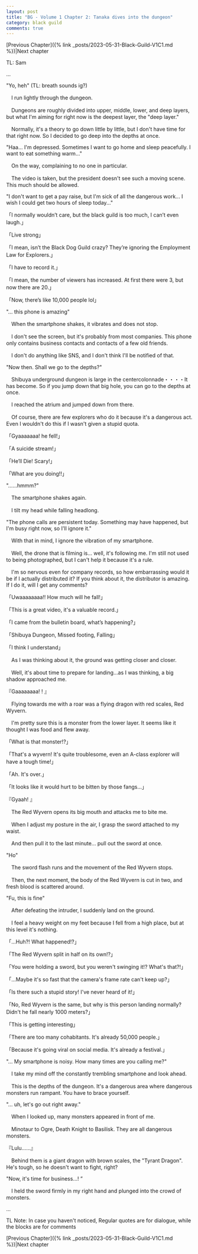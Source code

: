 ```yaml
---
layout: post
title: "BG - Volume 1 Chapter 2: Tanaka dives into the dungeon"
category: black guild
comments: true
---
```


[Previous Chapter]({% link _posts/2023-05-31-Black-Guild-V1C1.md %})\|Next chapter

TL: Sam

…

"Yo, heh" (TL: breath sounds ig?)

　I run lightly through the dungeon.

　Dungeons are roughly divided into upper, middle, lower, and deep layers, but what I'm aiming for right now is the deepest layer, the "deep layer."
<!--more-->
　Normally, it's a theory to go down little by little, but I don't have time for that right now. So I decided to go deep into the depths at once.

"Haa... I'm depressed. Sometimes I want to go home and sleep peacefully. I want to eat something warm..."

　On the way, complaining to no one in particular.

　The video is taken, but the president doesn't see such a moving scene. This much should be allowed.


"I don't want to get a pay raise, but I'm sick of all the dangerous work... I wish I could get two hours of sleep today..."



「I normally wouldn’t care, but the black guild is too much, I can’t even laugh.」

「Live strong」

「I mean, isn’t the Black Dog Guild crazy? They’re ignoring the Employment Law for Explorers.」

「I have to record it.」

「I mean, the number of viewers has increased. At first there were 3, but now there are 20.」

「Now, there’s like 10,000 people lol」



"... this phone is amazing"


　When the smartphone shakes, it vibrates and does not stop.

　I don't see the screen, but it's probably from most companies. This phone only contains business contacts and contacts of a few old friends.

　I don't do anything like SNS, and I don't think I'll be notified of that.

"Now then. Shall we go to the depths?"


　Shibuya underground dungeon is large in the centercolonnade・・・・It has become. So if you jump down that big hole, you can go to the depths at once.

　I reached the atrium and jumped down from there.

　Of course, there are few explorers who do it because it's a dangerous act. Even I wouldn't do this if I wasn't given a stupid quota.



「Gyaaaaaaa! he fell!」

「A suicide stream!」

「He’ll Die! Scary!」

「What are you doing!!」



"……hmmm?"


　The smartphone shakes again.

　I tilt my head while falling headlong.


"The phone calls are persistent today. Something may have happened, but I'm busy right now, so I'll ignore it."


　With that in mind, I ignore the vibration of my smartphone.

　Well, the drone that is filming is... well, it's following me. I'm still not used to being photographed, but I can't help it because it's a rule.

　I'm so nervous even for company records, so how embarrassing would it be if I actually distributed it? If you think about it, the distributor is amazing. If I do it, will I get any comments?



「Uwaaaaaaaa!! How much will he fall!」

「This is a great video, it's a valuable record.」

「I came from the bulletin board, what’s happening?」

「Shibuya Dungeon, Missed footing, Falling」

「I think I understand」



　As I was thinking about it, the ground was getting closer and closer.

　Well, it's about time to prepare for landing...as I was thinking, a big shadow approached me.


『Gaaaaaaaa! ! 』


　Flying towards me with a roar was a flying dragon with red scales, Red Wyvern.

　I'm pretty sure this is a monster from the lower layer. It seems like it thought I was food and flew away.



「What is that monster!?」

「That's a wyvern! It's quite troublesome, even an A-class explorer will have a tough time!」

「Ah. It's over.」

「It looks like it would hurt to be bitten by those fangs...」



『Gyaah! 』


　The Red Wyvern opens its big mouth and attacks me to bite me.

　When I adjust my posture in the air, I grasp the sword attached to my waist.

　And then pull it to the last minute... pull out the sword at once.

"Ho"

　The sword flash runs and the movement of the Red Wyvern stops.

　Then, the next moment, the body of the Red Wyvern is cut in two, and fresh blood is scattered around.

"Fu, this is fine"

　After defeating the intruder, I suddenly land on the ground.

　I feel a heavy weight on my feet because I fell from a high place, but at this level it's nothing.


「...Huh?! What happened!?」

「The Red Wyvern split in half on its own!?」

「You were holding a sword, but you weren't swinging it!? What's that?!」

「...Maybe it's so fast that the camera's frame rate can't keep up?」

「Is there such a stupid story! I've never heard of it!」

「No, Red Wyvern is the same, but why is this person landing normally? Didn't he fall nearly 1000 meters?」

「This is getting interesting」

「There are too many cohabitants. It's already 50,000 people.」

「Because it's going viral on social media. It's already a festival.」

"... My smartphone is noisy. How many times are you calling me?"

　I take my mind off the constantly trembling smartphone and look ahead.

　This is the depths of the dungeon. It's a dangerous area where dangerous monsters run rampant. You have to brace yourself.

"... uh, let's go out right away."

　When I looked up, many monsters appeared in front of me.

　Minotaur to Ogre, Death Knight to Basilisk. They are all dangerous monsters.

『Lulu……』

　Behind them is a giant dragon with brown scales, the "Tyrant Dragon". He's tough, so he doesn't want to fight, right?

"Now, it's time for business...! ”

　I held the sword firmly in my right hand and plunged into the crowd of monsters.

...

TL Note: In case you haven't noticed, Regular quotes are for dialogue, while the blocks are for comments


[Previous Chapter]({% link _posts/2023-05-31-Black-Guild-V1C1.md %})\|Next chapter